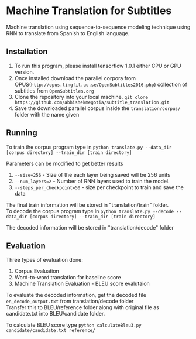 # Machine Translation for Subtitles
Machine translation using sequence-to-sequence modeling technique using RNN to translate from Spanish to English language.

## Installation
1. To run this program, please install tensorflow 1.0.1 either CPU or GPU version. 
2. Once installed download the parallel corpora from OPUS(`http://opus.lingfil.uu.se/OpenSubtitles2016.php`) collection of subtitles from `OpenSubtitles.org`
3. Clone the repository into your local machine. `git clone https://github.com/abhishekmegotia/subtitle_translation.git`
4. Save the downloaded parallel corpus inside the `translation/corpus/` folder with the name given

## Running
To train the corpus program type in `python translate.py --data_dir [corpus directory] --train_dir [train directory]`

Parameters can be modified to get better results

1. `--size=256` 										- Size of the each layer being saved will be 256 units
2. `--num_layers=2` 								- Number of RNN layers used to train the model.
3. `--steps_per_checkpoint=50` 			- size per checkpoint to train and save the data

The final train information will be stored in "translation/train" folder.</br>
To decode the corpus program type in `python translate.py --decode --data_dir [corpus directory] --train_dir [train directory]`

The decoded information will be stored in "translation/decode" folder

## Evaluation

Three types of evaluation done:
1. Corpus Evaluation
2. Word-to-word translation for baseline score
3. Machine Translation Evaluation - BLEU score evalutaion

To evaluate the decoded information, get the decoded file `en_decode_output.txt` from translation/decode folder</br>
Transfer this to BLEU/reference folder along with original file as candidate.txt into BLEU/candidate folder.

To calculate BLEU score type `python calculateBleu3.py candidate/candidate.txt reference/`
